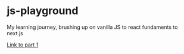 # js-playground
My learning journey, brushing up on vanilla JS to react fundaments to next.js

[Link to part 1](https://www.skillshare.com/en/classes/modern-javascript-for-beginners-part-1/618955486)